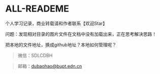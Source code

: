 # ALL-READEME
个人学习记录，商业转载请和作者联系【欢迎Star】

问题：发现相对目录的图片文件在文档中没有加载出来，正在思考解决思路！

把本地的文件地址，换成github地址？本地如何管理呢？

>微信：SDLCDBH

> 邮箱：dubaohao@bupt.edn.cn

